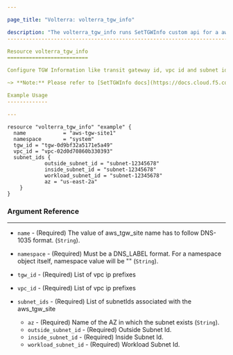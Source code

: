 ```yaml
---

page_title: "Volterra: volterra_tgw_info"

description: "The volterra_tgw_info runs SetTGWInfo custom api for a aws_tgw_site site"
---------------------------------------------------------------------------------------

Resource volterra_tgw_info
==========================

Configure TGW Information like transit gateway id, vpc id and subnet ids on aws_tgw_site object

~> **Note:** Please refer to [SetTGWInfo docs](https://docs.cloud.f5.com/docs/api/views-aws-tgw-site#operation/ves.io.schema.views.aws_tgw_site.CustomAPI.SetTGWInfo) to learn more ~> **Note:** This resource works well as part of Volterra's aws_tgw_site site bring up terraform script. Please do not use this on already provisioned aws_tgw_site site.

Example Usage
-------------

---
```


```hcl
resource "volterra_tgw_info" "example" {
  name            = "aws-tgw-site1"
  namespace       = "system"
  tgw_id = "tgw-0d9bf32a5171e5a49"
  vpc_id = "vpc-02d0d70860b330393"
  subnet_ids {
			outside_subnet_id = "subnet-12345678"
			inside_subnet_id = "subnet-12345678"
			workload_subnet_id = "subnet-12345678"
			az = "us-east-2a"
	}
}

```

### Argument Reference

---

-	`name` - (Required) The value of aws_tgw_site name has to follow DNS-1035 format. (`String`).

-	`namespace` - (Required) Must be a DNS_LABEL format. For a namespace object itself, namespace value will be "" (`String`).

-	`tgw_id` - (Required) List of vpc ip prefixes

-	`vpc_id` - (Required) List of vpc ip prefixes

-	`subnet_ids` - (Required) List of subnetIds associated with the aws_tgw_site

	-	`az` - (Required) Name of the AZ in which the subnet exists (`String`).
	-	`outside_subnet_id` - (Required) Outside Subnet Id.
	-	`inside_subnet_id` - (Required) Inside Subnet Id.
	-	`workload_subnet_id` - (Required) Workload Subnet Id.
